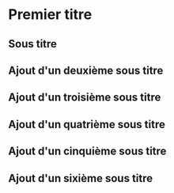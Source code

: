 # Premier titre
## Sous titre
## Ajout d'un deuxième sous titre
## Ajout d'un troisième sous titre
## Ajout d'un quatrième sous titre
## Ajout d'un cinquième sous titre
## Ajout d'un sixième sous titre
